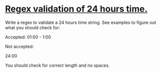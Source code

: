 # [Regex validation of 24 hours time.](https://www.codewars.com/kata/regex-validation-of-24-hours-time "https://www.codewars.com/kata/56a4a3d4043c316002000042")

Write a regex to validate a 24 hours time string.
See examples to figure out what you should check for:

Accepted:
01:00 - 1:00  

Not accepted:

24:00

You should check for correct length and no spaces.